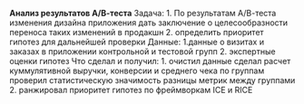 **Анализ результатов А/В-теста**
Задача: 1. По результатам А/В-теста изменения дизайна приложения дать заключение о целесообразности переноса таких изменений в продакшн
2. определить приоритет гипотез для дальнейшей проверки
Данные: 1.данные о визитах и заказах в приложении контрольной и тестовой групп
2. экспертные оценки гипотез
Что сделал и получил:
1.
очистил данные
сделал расчет куммулятивной выручки, конверсии и среднего чека по группам
проверил статистическую значимость разницы метрик между группами
2. ранжировал приоритет гипотез по фреймворкам ICE и RICE 
